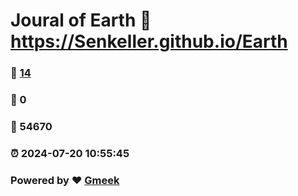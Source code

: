 # Joural of Earth :link: https://Senkeller.github.io/Earth 
### :page_facing_up: [14](https://Senkeller.github.io/Earth/tag.html) 
### :speech_balloon: 0 
### :hibiscus: 54670 
### :alarm_clock: 2024-07-20 10:55:45 
### Powered by :heart: [Gmeek](https://github.com/Meekdai/Gmeek)
